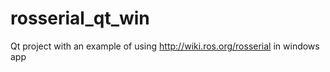 # rosserial_qt_win
Qt project with an example of using http://wiki.ros.org/rosserial in windows app
